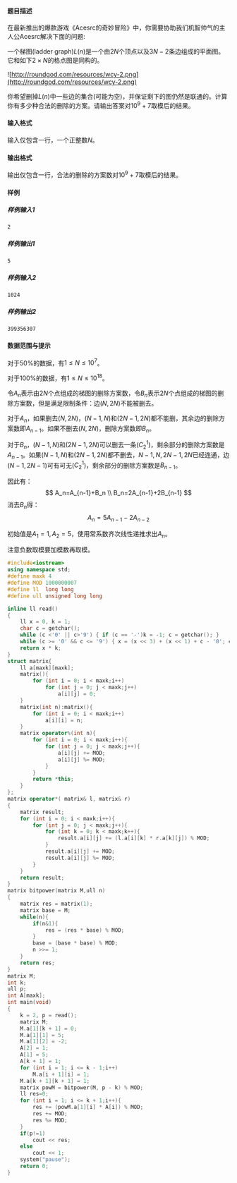 #### 题目描述

在最新推出的爆款游戏《Acesrc的奇妙冒险》中，你需要协助我们机智帅气的主人公Acesrc解决下面的问题:

一个梯图(ladder graph)$L(n)$是一个由$2N$个顶点以及$3N-2$条边组成的平面图。它和如下$2\times N$的格点图是同构的。

![http://roundgod.com/resources/wcy-2.png](http://roundgod.com/resources/wcy-2.png)

你希望删掉$L(n)$中一些边的集合(可能为空)，并保证剩下的图仍然是联通的。计算你有多少种合法的删除的方案。请输出答案对$10^9+7$取模后的结果。

#### 输入格式

输入仅包含一行，一个正整数$N$。

#### 输出格式

输出仅包含一行，合法的删除的方案数对$10^9+7$取模后的结果。

#### 样例

##### 样例输入1

```plain
2
```

##### 样例输出1

```plain
5
```

##### 样例输入2

```plain
1024
```

##### 样例输出2

```plain
399356307
```

#### 数据范围与提示

对于$50\%$的数据，有$1\leq N\leq 10^7$。

对于$100\%$的数据，有$1\leq N\leq 10^{18}$。





令$A_n$表示由$2N$个点组成的梯图的删除方案数，令$B_n$表示$2N$个点组成的梯图的删除方案数，但是满足限制条件：边$(N,2N)$不能被删去。

对于$A_n$，如果删去$(N,2N)$，$(N-1,N)$和$(2N-1,2N)$都不能删，其余边的删除方案数即$A_{n-1}$。如果不删去$(N,2N)$，删除方案数即$B_n$。

对于$B_n$，$(N-1,N)$和$(2N-1,2N)$可以删去一条($C_2^1$)，剩余部分的删除方案数是$A_{n-1}$。如果$(N-1,N)$和$(2N-1,2N)$都不删去，$N-1,N,2N-1,2N$已经连通，边$(N-1,2N-1)$可有可无($C_2^1$)，剩余部分的删除方案数是$B_{n-1}$。

因此有：
$$
A_n=A_{n-1}+B_n \\
B_n=2A_{n-1}+2B_{n-1}
$$
消去$B_n$得：
$$
A_n=5A_{n-1}-2A_{n-2}
$$

初始值是$A_1=1,A_2=5$，使用常系数齐次线性递推求出$A_n$。



注意负数取模要加模数再取模。

```c++
#include<iostream>
using namespace std;
#define maxk 4
#define MOD 1000000007
#define ll  long long
#define ull unsigned long long

inline ll read()
{
	ll x = 0, k = 1;
	char c = getchar();
	while (c <'0' || c>'9') { if (c == '-')k = -1; c = getchar(); }
	while (c >= '0' && c <= '9') { x = (x << 3) + (x << 1) + c - '0'; c = getchar(); }
	return x * k;
}
struct matrix{
    ll a[maxk][maxk];
    matrix(){
        for (int i = 0; i < maxk;i++)
            for (int j = 0; j < maxk;j++)
                a[i][j] = 0;
    }
    matrix(int n):matrix(){
        for (int i = 0; i < maxk;i++)
            a[i][i] = n;
    }
    matrix operator%(int n){
        for (int i = 0; i < maxk;i++){
            for (int j = 0; j < maxk;j++){
                a[i][j] += MOD;
                a[i][j] %= MOD;
            }
        }
        return *this;
    }
};
matrix operator*( matrix& l, matrix& r)
{
    matrix result;
    for (int i = 0; i < maxk;i++){
        for (int j = 0; j < maxk;j++){
            for (int k = 0; k < maxk;k++){
                result.a[i][j] += (l.a[i][k] * r.a[k][j]) % MOD;
            }
            result.a[i][j] += MOD;
            result.a[i][j] %= MOD;
        }
    }
    return result;
}
matrix bitpower(matrix M,ull n)
{
    matrix res = matrix(1);
    matrix base = M;
    while(n){
        if(n&1){
            res = (res * base) % MOD;
        }
        base = (base * base) % MOD;
        n >>= 1;
    }
    return res;
}
matrix M;
int k;
ull p;
int A[maxk];
int main(void)
{
    k = 2, p = read();
    matrix M; 
    M.a[1][k + 1] = 0;
    M.a[1][1] = 5;
    M.a[1][2] = -2;
    A[2] = 1;
    A[1] = 5;
    A[k + 1] = 1;
    for (int i = 1; i <= k - 1;i++)
        M.a[i + 1][i] = 1;
    M.a[k + 1][k + 1] = 1;
    matrix powM = bitpower(M, p - k) % MOD;
    ll res=0;
    for (int i = 1; i <= k + 1;i++){
        res += (powM.a[1][i] * A[i]) % MOD;
        res += MOD;
        res %= MOD;
    }
    if(p!=1)
        cout << res;
    else
        cout << 1;
    system("pause");
    return 0;
}

```

